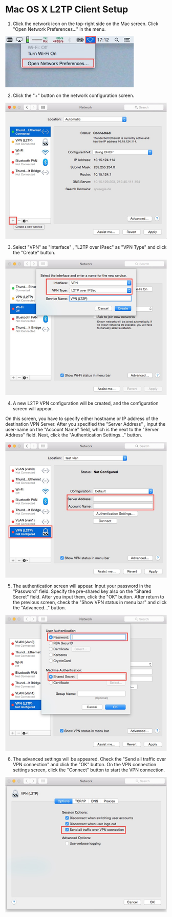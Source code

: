 Mac OS X L2TP Client Setup
==========================


1. Click the network icon on the top-right side on the Mac screen. Click "Open
Network Preferences..." in the menu.

![Network Preferences](1.jpg)

2. Click the "+" button on the network configuration screen.

![Create new service](2.jpg)

3. Select "VPN" as "Interface" , "L2TP over IPsec" as "VPN Type" and click the
"Create" button.

![Create](3.jpg)

4. A new L2TP VPN configuration will be created, and the configuration screen
will appear.

On this screen, you have to specify either hostname or IP address of the
destination VPN Server.  After you specified the "Server Address" ,
input the user-name on the "Account Name" field, which is the next to the
"Server Address" field.  Next, click the "Authentication Settings..." button.

![configuration](4.jpg)

5. The authentication screen will appear. Input your password in the "Password"
field. Specify the pre-shared key also on the "Shared Secret" field. After you
input them, click the "OK" button.  After return to the previous screen, check
the "Show VPN status in menu bar" and click the "Advanced..." button.

![authentication](5.jpg)

6. The advanced settings will be appeared. Check the "Send all traffic over VPN
connection" and click the "OK" button.  On the VPN connection settings screen,
click the "Connect" button to start the VPN connection.

![advanced settings](6.jpg)
